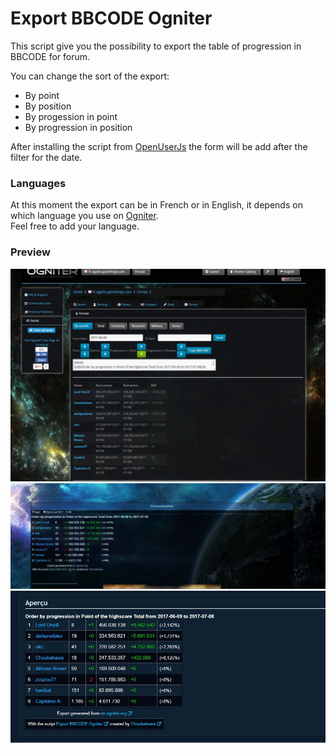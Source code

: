 # Export BBCODE Ogniter 

This script give you the possibility to export the table of progression in BBCODE for forum. 

You can change the sort of the export:
- By point
- By position
- By progession in point
- By progression in position

After installing the script from [OpenUserJs] the form will be add after the filter for the date.

### Languages

At this moment the export can be in French or in English, it depends on which language you use on [Ogniter].  
Feel free to add your language.

### Preview

![Screen_ogniter](/preview/Screen_ogniter.JPG)
![Screen_forum_1](/preview/Screen_export_forumactif.JPG)
![Screen_forum_2](/preview/Screen_export_board_ogame.JPG)

[OpenUserJs]: <https://openuserjs.org/scripts/Choubakawa/Export_BBCODE_Ogniter>
[Ogniter]: <http://en.ogniter.org/>